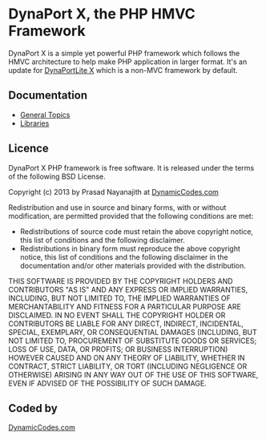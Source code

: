 DynaPort X, the PHP HMVC Framework
==================================

DynaPort X is a simple yet powerful PHP framework which follows the HMVC
architecture to help make PHP application in larger format. It's an update for
[DynaPortLite X](https://bitbucket.org/pnm123/dynaport-lite-x) which is a
non-MVC framework by default.

Documentation
--------------

* [General Topics](https://github.com/pnm1231/DynaPort-X/wiki#general-topics)
* [Libraries](https://github.com/pnm1231/DynaPort-X/wiki#libraries)

Licence
-------

DynaPort X PHP framework is free software. It is released under the terms of the
following BSD License.

Copyright (c) 2013 by Prasad Nayanajith at
[DynamicCodes.com](http://www.dynamiccodes.com)

Redistribution and use in source and binary forms, with or without modification,
are permitted provided that the following conditions are met:

* Redistributions of source code must retain the above copyright notice, this
  list of conditions and the following disclaimer.
* Redistributions in binary form must reproduce the above copyright notice, this
  list of conditions and the following disclaimer in the documentation and/or
  other materials provided with the distribution.

THIS SOFTWARE IS PROVIDED BY THE COPYRIGHT HOLDERS AND CONTRIBUTORS "AS IS" AND
ANY EXPRESS OR IMPLIED WARRANTIES, INCLUDING, BUT NOT LIMITED TO, THE IMPLIED
WARRANTIES OF MERCHANTABILITY AND FITNESS FOR A PARTICULAR PURPOSE ARE
DISCLAIMED. IN NO EVENT SHALL THE COPYRIGHT HOLDER OR CONTRIBUTORS BE LIABLE FOR
ANY DIRECT, INDIRECT, INCIDENTAL, SPECIAL, EXEMPLARY, OR CONSEQUENTIAL DAMAGES
(INCLUDING, BUT NOT LIMITED TO, PROCUREMENT OF SUBSTITUTE GOODS OR SERVICES;
LOSS OF USE, DATA, OR PROFITS; OR BUSINESS INTERRUPTION) HOWEVER CAUSED AND ON
ANY THEORY OF LIABILITY, WHETHER IN CONTRACT, STRICT LIABILITY, OR TORT
(INCLUDING NEGLIGENCE OR OTHERWISE) ARISING IN ANY WAY OUT OF THE USE OF THIS
SOFTWARE, EVEN IF ADVISED OF THE POSSIBILITY OF SUCH DAMAGE.

Coded by
--------
[DynamicCodes.com](http://www.dynamiccodes.com/)